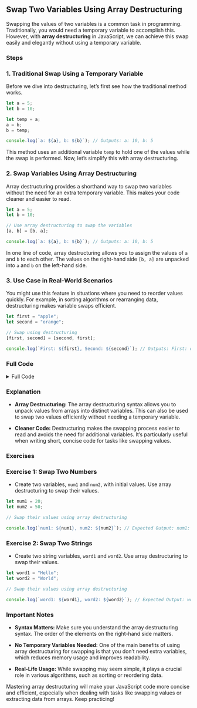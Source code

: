 ## **Swap Two Variables Using Array Destructuring**

Swapping the values of two variables is a common task in programming. Traditionally, you would need a temporary variable to accomplish this. However, with **array destructuring** in JavaScript, we can achieve this swap easily and elegantly without using a temporary variable.

### **Steps**

### 1. Traditional Swap Using a Temporary Variable

Before we dive into destructuring, let’s first see how the traditional method works.

```js
let a = 5;
let b = 10;

let temp = a;
a = b;
b = temp;

console.log(`a: ${a}, b: ${b}`); // Outputs: a: 10, b: 5
```

This method uses an additional variable `temp` to hold one of the values while the swap is performed. Now, let’s simplify this with array destructuring.

### 2. Swap Variables Using Array Destructuring

Array destructuring provides a shorthand way to swap two variables without the need for an extra temporary variable. This makes your code cleaner and easier to read.

```js
let a = 5;
let b = 10;

// Use array destructuring to swap the variables
[a, b] = [b, a];

console.log(`a: ${a}, b: ${b}`); // Outputs: a: 10, b: 5
```

In one line of code, array destructuring allows you to assign the values of `a` and `b` to each other. The values on the right-hand side `[b, a]` are unpacked into `a` and `b` on the left-hand side.

### 3. Use Case in Real-World Scenarios

You might use this feature in situations where you need to reorder values quickly. For example, in sorting algorithms or rearranging data, destructuring makes variable swaps efficient.

```js
let first = "apple";
let second = "orange";

// Swap using destructuring
[first, second] = [second, first];

console.log(`First: ${first}, Second: ${second}`); // Outputs: First: orange, Second: apple
```

### **Full Code**

<details>
<summary>Full Code</summary>

```js
let a = 5;
let b = 10;

// Use array destructuring to swap the variables
[a, b] = [b, a];

console.log(`a: ${a}, b: ${b}`); // Outputs: a: 10, b: 5
```

</details>

### **Explanation**

- **Array Destructuring:** The array destructuring syntax allows you to unpack values from arrays into distinct variables. This can also be used to swap two values efficiently without needing a temporary variable.
  
- **Cleaner Code:** Destructuring makes the swapping process easier to read and avoids the need for additional variables. It’s particularly useful when writing short, concise code for tasks like swapping values.

### **Exercises**

### Exercise 1: Swap Two Numbers

- Create two variables, `num1` and `num2`, with initial values. Use array destructuring to swap their values.

```js
let num1 = 20;
let num2 = 50;

// Swap their values using array destructuring

console.log(`num1: ${num1}, num2: ${num2}`); // Expected Output: num1: 50, num2: 20
```

### Exercise 2: Swap Two Strings

- Create two string variables, `word1` and `word2`. Use array destructuring to swap their values.

```js
let word1 = "Hello";
let word2 = "World";

// Swap their values using array destructuring

console.log(`word1: ${word1}, word2: ${word2}`); // Expected Output: word1: World, word2: Hello
```

### **Important Notes**

- **Syntax Matters:** Make sure you understand the array destructuring syntax. The order of the elements on the right-hand side matters.
  
- **No Temporary Variables Needed:** One of the main benefits of using array destructuring for swapping is that you don’t need extra variables, which reduces memory usage and improves readability.

- **Real-Life Usage:** While swapping may seem simple, it plays a crucial role in various algorithms, such as sorting or reordering data.

Mastering array destructuring will make your JavaScript code more concise and efficient, especially when dealing with tasks like swapping values or extracting data from arrays. Keep practicing!
